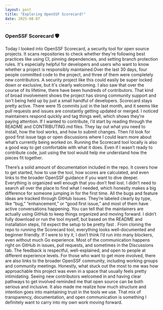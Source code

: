 ```yaml
---
layout: post
title: "Exploring OpenSSF Scorecard!"
date: 2025-08-07
---
```


### OpenSSF Scorecard 🛡️

Today I looked into OpenSSF Scorecard, a security tool for open source projects. It scans repositories to check whether they're following
best practices like using CI, pinning dependencies, and setting branch protection rules. It's especially helpful for developers and users
who want to know whether a project is responsibly maintained.Over the last 30 days, four people committed code to the project,  and three of
them were completely new contributors. A security project like this could easily be super locked down or exclusive, but it's clearly
welcoming. I also saw that over the course of its lifetime, there have been hundreds of contributors. That kind of broad involvement shows
the project has strong community support and isn't being held up by just a small handful of developers. Scorecard stays pretty active. There
were 15 commits just in the last month, and it seems like pull requests and issues are constantly getting updated or merged. I noticed
maintainers respond quickly and tag things well, which shows they’re paying attention. If I wanted to contribute, I’d start by reading
through the README and CONTRIBUTING.md files. They lay out what you need to install, how the tool works, and how to submit changes. Then I’d
look for good first issue tags or open discussions where I could learn more about what’s currently being worked on. Running the Scorecard
tool locally is also a good way to get comfortable with what it does. Even if I wasn’t ready to contribute code, just using the tool would
help me understand how the pieces fit together.

There’s a solid amount of documentation included in the repo. It covers how to get started, how to use the tool, how scores are calculated,
and even links to the broader OpenSSF guidance if you want to dive deeper. Everything is organized well enough that you don’t feel lost. I
didn’t need to search all over the place to find what I needed, which honestly makes a big difference for someone jumping in for the first
time. All the bugs and feature ideas are tracked through GitHub Issues. They’re labeled clearly by type, like “bug,” “enhancement,” or “good
first issue,” and most of them have active conversations happening. You can tell that the maintainers are actually using GitHub to keep
things organized and moving forward. I didn’t fully download or run the tool myself, but based on the README and installation steps, I’d
expect the setup to be pretty fast . From cloning the repo to running the Scorecard tool, everything looks well-documented and beginner
friendly. If I were to try it, I don’t think I’d run into many blockers, even without much Go experience. Most of the communication happens
right on GitHub in issues, pull requests, and sometimes in the Discussions tab. The feedback is respectful, well-explained, and open to
people at different experience levels. For those who want to get more involved, there are also links to the broader OpenSSF community,
including working groups and community meetings. Honestly, what stuck out the most to me was how approachable this project was even in a
space that usually feels pretty intimidating. Seeing new contributors welcomed in and having clear pathways to get involved reminded me that
open source can be both serious and inclusive. It also made me realize how much structure and intention goes into maintaining trust in the
tools we use. That mix of transparency, documentation, and open communication is something I definitely want to carry into my own work
moving forward.
